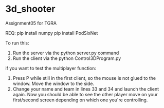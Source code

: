 # 3d_shooter
Assignment05 for TGRA

REQ:
pip install numpy
pip install PodSixNet

To run this:
1. Run the server via the python server.py command
2. Run the client via the python Control3DProgram.py

if you want to test the multiplayer function:
1. Press P while still in the first client, so the mouse is not glued to the window. Move the window to the side.
2. Change your name and team in lines 33 and 34 and launch the client again.
Now you should be able to see the other player move on your first/second screen depending on which one you're controlling.

